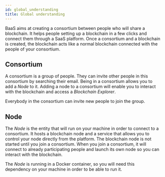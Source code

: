 ```yaml
---
id: global_understanding
title: Global understanding
---
```


BaaS aims at creating a consortium between people who will share a blockchain.
It helps people setting up a blockchain in a few clicks and connect them through a SaaS platform.
Once a consortium and a blockchain is created, the blockchain acts like a normal blockchain connected with the people of your consortium.

## Consortium

A consortium is a group of people. They can invite other people in this consortium by searching their email.
Being in a consortium allows you to add a _Node_ to it.
Adding a node to a consortium will enable you to interact with the blockchain and access a _Blockchain Explorer_.

Everybody in the consortium can invite new people to join the group.

## Node

The _Node_ is the entity that will run on your machine in order to connect to a consortium.
It hosts a blockchain node and a service that allows you to control your node directly from the platform.
The blockchain node is not started until you join a consortium.
When you join a consortium, it will connect to already participating people and launch its own node so you can interact with the blockchain.

The _Node_ is running in a Docker container, so you will need this dependency on your machine in order to be able to run it.
